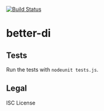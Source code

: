 [![Build Status](https://travis-ci.org/devmach/better-di.svg?branch=master)](https://travis-ci.org/devmach/better-di)

# better-di

## Tests

Run the tests with `nodeunit tests.js`.

## Legal

ISC License
